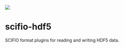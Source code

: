 [![](https://travis-ci.org/scifio/scifio-hdf5.svg?branch=master)](https://travis-ci.org/scifio/scifio-hdf5)

# scifio-hdf5
SCIFIO format plugins for reading and writing HDF5 data.
